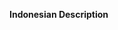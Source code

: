 <!--
Terima kasih telah berkontribusi pada Panduan FreeCodeCamp! Sebelum Anda membuka permintaan tarik (PR) Anda, pastikan untuk melakukan hal berikut:

- Hindari PR duplikat: cari melalui permintaan tarik terbuka untuk memeriksa bahwa tidak ada PR yang sudah terbuka yang menulis artikel yang sama atau membuat perubahan serupa.
- Perubahan Anda melewati Travis CI build: folder baru yang Anda buat di "src / pages" harus memiliki index.md. Semua artikel harus memiliki yang berikut sebagai tiga baris pertama dalam file:

---

Judul: Judul artikel yang muncul di menu situs
---

- Jika Anda mengedit artikel rintisan, perubahan Anda cukup besar untuk membenarkan penghapusan teks rintisan ("Artikel ini adalah bagian rintisan ..."). Kami tidak dapat menerima PR yang hanya menambahkan tautan ke bagian "Informasi selengkapnya" - skrip repositori akan menghapus perubahan secara otomatis (dan mengembalikannya ke template rintisan) jika bahasa tulisan rintisan masih ada dalam file tersebut.
- PR Anda memiliki nama deskriptif (TIDAK: Update index.md): misalnya, jika Anda membuat artikel "Variabel" di dalam direktori "Python", judul permintaan tarik harus "Python: tambahkan artikel Variabel". Contoh lainnya adalah "Git: edit artikel Git Commit" atau "PHP: buat bagian PHP dan tambahkan artikel Struktur Data"
-Tambahkan deskripsi singkat di bawah ini untuk menjelaskan perubahan Anda

-->

**Indonesian Description**
